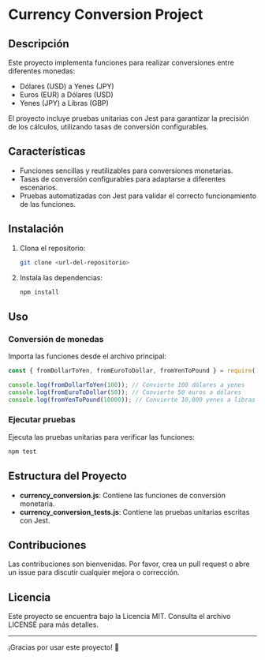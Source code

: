 # Currency Conversion Project

## Descripción
Este proyecto implementa funciones para realizar conversiones entre diferentes monedas:
- Dólares (USD) a Yenes (JPY)
- Euros (EUR) a Dólares (USD)
- Yenes (JPY) a Libras (GBP)

El proyecto incluye pruebas unitarias con Jest para garantizar la precisión de los cálculos, utilizando tasas de conversión configurables.

## Características
- Funciones sencillas y reutilizables para conversiones monetarias.
- Tasas de conversión configurables para adaptarse a diferentes escenarios.
- Pruebas automatizadas con Jest para validar el correcto funcionamiento de las funciones.

## Instalación
1. Clona el repositorio:
   ```bash
   git clone <url-del-repositorio>
   ```
2. Instala las dependencias:
   ```bash
   npm install
   ```

## Uso
### Conversión de monedas
Importa las funciones desde el archivo principal:
```javascript
const { fromDollarToYen, fromEuroToDollar, fromYenToPound } = require('./currency_conversion');

console.log(fromDollarToYen(100)); // Convierte 100 dólares a yenes
console.log(fromEuroToDollar(50)); // Convierte 50 euros a dólares
console.log(fromYenToPound(10000)); // Convierte 10,000 yenes a libras
```

### Ejecutar pruebas
Ejecuta las pruebas unitarias para verificar las funciones:
```bash
npm test
```

## Estructura del Proyecto
- **currency_conversion.js**: Contiene las funciones de conversión monetaria.
- **currency_conversion_tests.js**: Contiene las pruebas unitarias escritas con Jest.

## Contribuciones
Las contribuciones son bienvenidas. Por favor, crea un pull request o abre un issue para discutir cualquier mejora o corrección.

## Licencia
Este proyecto se encuentra bajo la Licencia MIT. Consulta el archivo LICENSE para más detalles.

---

¡Gracias por usar este proyecto! 🚀

